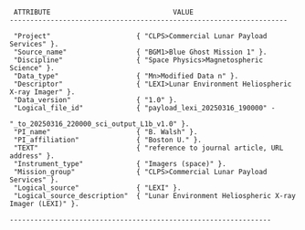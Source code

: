 
     ATTRIBUTE                              VALUE
    --------------------------------------------------------------------

     "Project"                     { "CLPS>Commercial Lunar Payload Services" }.
     "Source_name"                 { "BGM1>Blue Ghost Mission 1" }.
     "Discipline"                  { "Space Physics>Magnetospheric Science" }.
     "Data_type"                   { "Mn>Modified Data n" }.
     "Descriptor"                  { "LEXI>Lunar Environment Heliospheric X-ray Imager" }.
     "Data_version"                { "1.0" }.
     "Logical_file_id"             { "payload_lexi_20250316_190000" -
                                     "_to_20250316_220000_sci_output_L1b_v1.0" }.
     "PI_name"                     { "B. Walsh" }.
     "PI_affiliation"              { "Boston U." }.
     "TEXT"                        { "reference to journal article, URL address" }.
     "Instrument_type"             { "Imagers (space)" }.
     "Mission_group"               { "CLPS>Commercial Lunar Payload Services" }.
     "Logical_source"              { "LEXI" }.
     "Logical_source_description"  { "Lunar Environment Heliospheric X-ray Imager (LEXI)" }.

    ----------------------------------------------------------------